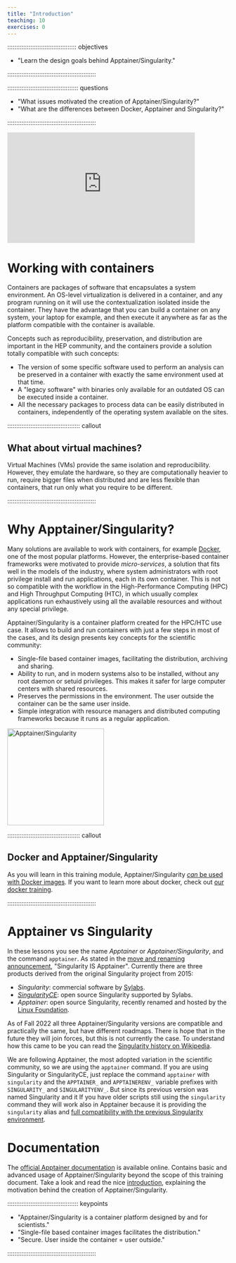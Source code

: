```yaml
---
title: "Introduction"
teaching: 10
exercises: 0
---
```


::::::::::::::::::::::::::::::::::::::: objectives

- "Learn the design goals behind Apptainer/Singularity."

::::::::::::::::::::::::::::::::::::::::::::::::::

:::::::::::::::::::::::::::::::::::::::: questions

- "What issues motivated the creation of Apptainer/Singularity?"
- "What are the differences between Docker, Apptainer and Singularity?"

::::::::::::::::::::::::::::::::::::::::::::::::::


<iframe width="427" height="251" src="https://www.youtube.com/embed/v5WbqtRbH6M?list=PLKZ9c4ONm-VkxWW98Gcn9H6WwykMiqtnF" title="Intro to Apptainer/Singularity #1 - Introduction"  frameborder="0" allow="accelerometer; autoplay; encrypted-media; gyroscope; picture-in-picture" allowfullscreen></iframe>

# Working with containers

Containers are packages of software that encapsulates a system environment. An OS-level virtualization is delivered
in a container, and any program running on it will use the contextualization isolated inside the container. They have
the advantage that you can build a container on any system, your laptop for example, and then execute it anywhere
as far as the platform compatible with the container is available.

Concepts such as reproducibility, preservation, and distribution
are important in the HEP community, and the containers provide a solution totally compatible with such concepts:
- The version of some specific software used to perform an analysis can be preserved in a container with exactly the same
environment used at that time.
- A "legacy software" with binaries only available for an outdated OS can be executed inside a container.
- All the necessary packages to process data can be easily distributed in containers, independently of the operating
system available on the sites.

:::::::::::::::::::::::::::::::::::::::::  callout

## What about virtual machines?
Virtual Machines (VMs) provide the same isolation and reproducibility.
However, they emulate the hardware, so they are computationally heavier to run,
require bigger files when distributed and are less flexible than containers, that run only what you require to be different.

::::::::::::::::::::::::::::::::::::::::::::::::::


# Why Apptainer/Singularity?

Many solutions are available to work with containers, for example [Docker](https://www.docker.com/),
one of the most popular platforms. However, the enterprise-based container frameworks were motivated to provide
_micro-services_, a solution that fits well in the models of the industry, where system administrators with root privilege
install and run applications, each in its own container.
This is not so compatible with the workflow in the High-Performance Computing (HPC) and High Throughput Computing (HTC),
in which usually complex applications run exhaustively using all the available resources and without any special privilege.

Apptainer/Singularity is a container platform created for the HPC/HTC use case. It allows to build and run containers with just
a few steps in most of the cases, and its design presents key concepts for the scientific community:

- Single-file based container images, facilitating the distribution, archiving and sharing.
- Ability to run, and in modern systems also to be installed, without any root daemon or setuid privileges. This makes it safer for large computer centers with shared resources.
- Preserves the permissions in the environment. The user outside the container can be the same user inside.
- Simple integration with resource managers and distributed computing frameworks because it runs as a regular application.

 <a href="https://apptainer.org/docs/user/">
<img src="https://apptainer.org/docs/user/main/_static/logo.png" alt="Apptainer/Singularity" width="220">
</a>

:::::::::::::::::::::::::::::::::::::::::  callout

## Docker and Apptainer/Singularity
As you will learn in this training module, Apptainer/Singularity [*can* be used with Docker images](https://apptainer.org/docs/user/main/docker_and_oci.html).
If you want to learn more about docker, check out [our docker training](https://hsf-training.github.io/hsf-training-docker/index.html).

::::::::::::::::::::::::::::::::::::::::::::::::::


# Apptainer vs Singularity
In these lessons you see the name *Apptainer* or *Apptainer/Singularity*, and the command `apptainer`.
As stated in the [move and renaming announcement](https://apptainer.org/news/community-announcement-20211130/), "Singularity IS Apptainer".
Currently there are three products derived from the original Singularity project from 2015:

* *Singularity*: commercial software by [Sylabs](https://sylabs.io/).
* [*SingularityCE*](https://sylabs.io/2022/06/singularityce-is-singularity/): open source Singularity supported by Sylabs.
* *Apptainer*: open source Singularity, recently renamed and hosted by the [Linux Foundation](https://www.linuxfoundation.org/).

As of Fall 2022 all three Apptainer/Singularity versions are compatible and practically the same, but have different roadmaps.
There is hope that in the future they will join forces, but this is not currently the case.
To understand how this came to be you can read the [Singularity history on Wikipedia](https://en.wikipedia.org/wiki/Singularity_%28software%29#History).

We are following Apptainer, the most adopted variation in the scientific community, so we are using the `apptainer` command.
If you are using Singularity or SingularityCE, just replace the command `apptainer` with `singularity` and the
`APPTAINER_` and  `APPTAINERENV_` variable prefixes  with `SINGULARITY_` and  `SINGULARITYENV_`.
 But since its previous version was named Singularity and it
If you have older scripts still using the `singularity` command they will work also in Apptainer because it is providing the `singularity` alias
and [full compatibility with the previous Singularity environment](https://apptainer.org/docs/user/main/singularity_compatibility.html).

# Documentation

The [official Apptainer documentation](https://apptainer.org/docs/) is available online. Contains basic and advanced
usage of Apptainer/Singularity beyond the scope of this training document. Take a look and read the nice
[introduction](https://apptainer.org/docs/user/main/introduction.html), explaining the motivation behind the
creation of Apptainer/Singularity.


:::::::::::::::::::::::::::::::::::::::: keypoints

- "Apptainer/Singularity is a container platform designed by and for scientists."
- "Single-file based container images facilitates the distribution."
- "Secure. User inside the container = user outside."

::::::::::::::::::::::::::::::::::::::::::::::::::

